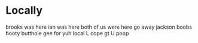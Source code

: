 # Locally

brooks was here
ian was here
both of us were here
go away jackson
boobs
booty
butthole
gee
for
yuh
local
L
cope
gt
U
poop
